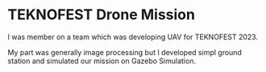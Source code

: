 # TEKNOFEST Drone Mission
I was member on a team which was developing UAV for TEKNOFEST 2023.

My part was generally image processing but I developed simpl ground station and simulated our mission on Gazebo Simulation.
